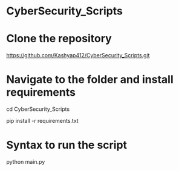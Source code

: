 # CyberSecurity_Scripts
# Clone the repository

https://github.com/Kashyap412/CyberSecurity_Scripts.git

# Navigate to the folder and install requirements

cd CyberSecurity_Scripts

pip install -r requirements.txt

# Syntax to run the script

python main.py
